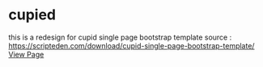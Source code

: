 # cupied
this is a redesign for cupid single page bootstrap template 
source : https://scripteden.com/download/cupid-single-page-bootstrap-template/
[View Page](https://ahmed-elbessfy.github.io/cupied/)
